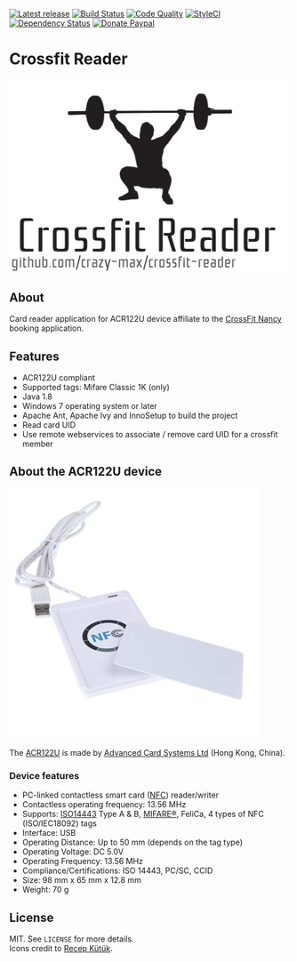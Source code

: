 [![Latest release](https://img.shields.io/github/release/crazy-max/crossfit-reader.svg?style=flat-square)](https://github.com/crazy-max/crossfit-reader/releases)
[![Build Status](https://img.shields.io/travis/crazy-max/crossfit-reader/master.svg?style=flat-square)](https://travis-ci.org/crazy-max/crossfit-reader)
[![Code Quality](https://img.shields.io/codacy/grade/6763a20f5eb9423b9b0cf06738c85a4e.svg?style=flat-square)](https://www.codacy.com/app/crazy-max/crossfit-reader)
[![StyleCI](https://styleci.io/repos/68113444/shield?style=flat-square)](https://styleci.io/repos/68113444)
[![Dependency Status](https://www.versioneye.com/user/projects/57e9398cbd6fa600512e3dab/badge.svg?style=flat-square)](https://www.versioneye.com/user/projects/57e9398cbd6fa600512e3dab)
[![Donate Paypal](https://img.shields.io/badge/donate-paypal-blue.svg?style=flat-square)](https://www.paypal.me/crazyws)

# Crossfit Reader

![](res/logo.png?raw=true)

## About

Card reader application for ACR122U device affiliate to the [CrossFit Nancy](http://www.crossfit-nancy.fr/) booking application.

## Features

* ACR122U compliant
* Supported tags: Mifare Classic 1K (only)
* Java 1.8
* Windows 7 operating system or later
* Apache Ant, Apache Ivy and InnoSetup to build the project 
* Read card UID
* Use remote webservices to associate / remove card UID for a crossfit member

## About the ACR122U device

![Yosoo ACR122U](res/acr122u.jpg?raw=true)

The [ACR122U](http://www.acs.com.hk/en/products/3/acr122u-usb-nfc-reader/) is made by [Advanced Card Systems Ltd](http://www.acs.com.hk/) (Hong Kong, China).

### Device features

* PC-linked contactless smart card ([NFC](http://en.wikipedia.org/wiki/Near_field_communication)) reader/writer
* Contactless operating frequency: 13.56 MHz
* Supports: [ISO14443](http://en.wikipedia.org/wiki/ISO/IEC_14443) Type A & B, [MIFARE®](http://en.wikipedia.org/wiki/MIFARE), FeliCa, 4 types of NFC (ISO/IEC18092) tags
* Interface: USB
* Operating Distance: Up to 50 mm (depends on the tag type)
* Operating Voltage: DC 5.0V
* Operating Frequency: 13.56 MHz
* Compliance/Certifications: ISO 14443, PC/SC, CCID
* Size: 98 mm x 65 mm x 12.8 mm
* Weight: 70 g

## License

MIT. See `LICENSE` for more details.<br />
Icons credit to [Recep Kütük](http://recepkutuk.com/).
